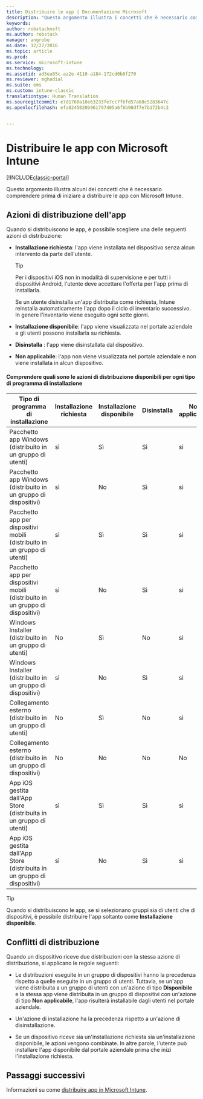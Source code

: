 ```yaml
---
title: Distribuire le app | Documentazione Microsoft
description: "Questo argomento illustra i concetti che è necessario comprendere prima di iniziare a distribuire le app con Intune."
keywords: 
author: robstackmsft
ms.author: robstack
manager: angrobe
ms.date: 12/27/2016
ms.topic: article
ms.prod: 
ms.service: microsoft-intune
ms.technology: 
ms.assetid: ad5ea85c-aa2e-4110-a184-172cd0b8f270
ms.reviewer: mghadial
ms.suite: ems
ms.custom: intune-classic
translationtype: Human Translation
ms.sourcegitcommit: e7d1760a10e63233fe7cc7f6fd57a68c5283647c
ms.openlocfilehash: efa8245020b961797405a6f8b90df7e7b172b4c3


---
```


# <a name="deploy-apps-with-microsoft-intune"></a>Distribuire le app con Microsoft Intune

[!INCLUDE[classic-portal](../includes/classic-portal.md)]

Questo argomento illustra alcuni dei concetti che è necessario comprendere prima di iniziare a distribuire le app con Microsoft Intune.


## <a name="app-deployment-actions"></a>Azioni di distribuzione dell'app
Quando si distribuiscono le app, è possibile scegliere una delle seguenti azioni di distribuzione:

-   **Installazione richiesta**: l'app viene installata nel dispositivo senza alcun intervento da parte dell'utente.

    > [!TIP]
    > Per i dispositivi iOS non in modalità di supervisione e per tutti i dispositivi Android, l'utente deve accettare l'offerta per l'app prima di installarla.
    >
    >  Se un utente disinstalla un'app distribuita come richiesta, Intune reinstalla automaticamente l'app dopo il ciclo di inventario successivo. In genere l'inventario viene eseguito ogni sette giorni.

-   **Installazione disponibile**: l'app viene visualizzata nel portale aziendale e gli utenti possono installarla su richiesta.

-   **Disinstalla** : l'app viene disinstallata dal dispositivo.

-   **Non applicabile**: l'app non viene visualizzata nel portale aziendale e non viene installata in alcun dispositivo.

#### <a name="understand-which-deployment-actions-are-available-for-each-installer-type"></a>Comprendere quali sono le azioni di distribuzione disponibili per ogni tipo di programma di installazione

|Tipo di programma di installazione|Installazione richiesta|Installazione disponibile|Disinstalla|Non applicabile|
|------------------|--------------------|---------------------|-------------|------------------|
|Pacchetto app Windows (distribuito in un gruppo di utenti)|sì|Sì|Sì|sì|
|Pacchetto app Windows (distribuito in un gruppo di dispositivi)|sì|No|Sì|sì|
|Pacchetto app per dispositivi mobili (distribuito in un gruppo di utenti)|sì|Sì|Sì|sì|
|Pacchetto app per dispositivi mobili (distribuito in un gruppo di dispositivi)|sì|No|Sì|sì|
|Windows Installer (distribuito in un gruppo di utenti)|No|Sì|No|sì|
|Windows Installer (distribuito in un gruppo di dispositivi)|sì|No|Sì|sì|
|Collegamento esterno (distribuito in un gruppo di utenti)|No|Sì|No|sì|
|Collegamento esterno (distribuito in un gruppo di dispositivi)|No|No|No|No|
|App iOS gestita dall'App Store (distribuita in un gruppo di utenti)|sì|Sì|Sì|sì|
|App iOS gestita dall'App Store (distribuita in un gruppo di dispositivi)|sì|No|Sì|sì|
> [!TIP]
> Quando si distribuiscono le app, se si selezionano gruppi sia di utenti che di dispositivi, è possibile distribuire l'app soltanto come **Installazione disponibile**.

## <a name="deployment-conflicts"></a>Conflitti di distribuzione
Quando un dispositivo riceve due distribuzioni con la stessa azione di distribuzione, si applicano le regole seguenti:

-   Le distribuzioni eseguite in un gruppo di dispositivi hanno la precedenza rispetto a quelle eseguite in un gruppo di utenti. Tuttavia, se un'app viene distribuita a un gruppo di utenti con un'azione di tipo **Disponibile** e la stessa app viene distribuita in un gruppo di dispositivi con un'azione di tipo **Non applicabile**, l'app risulterà installabile dagli utenti nel portale aziendale.

-   Un'azione di installazione ha la precedenza rispetto a un'azione di disinstallazione.

-   Se un dispositivo riceve sia un'installazione richiesta sia un'installazione disponibile, le azioni vengono combinate. In altre parole, l'utente può installare l'app disponibile dal portale aziendale prima che inizi l'installazione richiesta.


## <a name="next-steps"></a>Passaggi successivi

Informazioni su come [distribuire app in Microsoft Intune](deploy-apps-in-microsoft-intune.md).



<!--HONumber=Dec16_HO5-->


